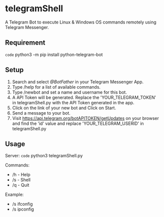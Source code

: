# telegramShell
A Telegram Bot to execute Linux &amp; Windows OS commands remotely using Telegram Messenger.

## Requirement
`code` python3 -m pip install python-telegram-bot

## Setup
1. Search and select *@BotFather* in your Telegram Messenger App.
2. Type /help for a list of available commands.
3. Type /newbot and set a name and username for this bot. 
4. A API Token will be generated. Replace the 'YOUR_TELEGRAM_TOKEN' in telegramShell.py with the API Token generated in the app.
5. Click on the link of your new bot and Click on Start.
6. Send a message to your bot.
7. Visit https://api.telegram.org/botAPITOKEN/getUpdates on your browser and find the 'id' value and replace 'YOUR_TELEGRAM_USERID' in telegramShell.py
  
## Usage
Server:
`code` python3 telegramShell.py

Commands:
- /h - Help
- /s - Shell
- /q - Quit 

Example:
- /s ifconfig
- /s ipconfig
